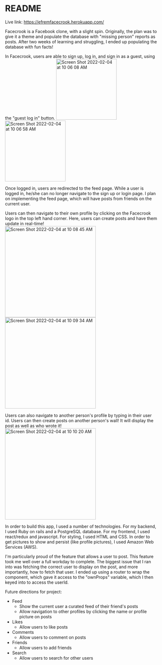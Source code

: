 # README

Live link: https://efremfacecrook.herokuapp.com/

Facecrook is a Facebook clone, with a slight spin. Originally, the plan was to give it a theme and populate the database with "missing person" reports as posts. After two weeks of learning and struggling, I ended up populating the database with fun facts!

In Facecrook, users are able to sign up, log in, and sign in as a guest, using the "guest log in" button. 
<img height="200" alt="Screen Shot 2022-02-04 at 10 06 08 AM" src="https://user-images.githubusercontent.com/89431346/152580293-f9f47e97-8b2e-47b5-b712-9790d6108e72.png">
<img height="200" alt="Screen Shot 2022-02-04 at 10 06 58 AM" src="https://user-images.githubusercontent.com/89431346/152580415-b7504e01-460b-48de-8bb3-942207ee8836.png">

Once logged in, users are redirected to the feed page. While a user is logged in, he/she can no longer navigate to the sign up or login page. I plan on implementing the feed page, which will have posts from friends on the current user.

Users can then navigate to their own profile by clicking on the Facecrook logo in the top left hand corner. Here, users can create posts and have them update in real-time!
<br />
<img height="300" alt="Screen Shot 2022-02-04 at 10 08 45 AM" src="https://user-images.githubusercontent.com/89431346/152580650-63caecbd-0440-4675-bca4-0cbe81f1c955.png">
<img height="300" alt="Screen Shot 2022-02-04 at 10 09 34 AM" src="https://user-images.githubusercontent.com/89431346/152580791-bcd8be89-8c5c-4944-b9d2-6c31ff3cb33d.png">


Users can also navigate to another person's profile by typing in their user id. Users can then create posts on another person's wall! It will display the post as well as who wrote it!
<br />
<img height="300" alt="Screen Shot 2022-02-04 at 10 10 20 AM" src="https://user-images.githubusercontent.com/89431346/152580893-ad5cea17-8991-4457-8e73-dc33fbe9aae6.png">

In order to build this app, I used a number of technologies. For my backend, I used Ruby on rails and a PostgreSQL database. For my frontend, I used react/redux and javascript. For styling, I used HTML and CSS. In order to get pictures to show and persist (like profile pictures), I used Amazon Web Services (AWS).

I'm particularly proud of the feature that allows a user to post. This feature took me well over a full workday to complete. The biggest issue that I ran into was fetching the correct user to display on the post, and more importantly, how to fetch that user. I ended up using a router to wrap the component, which gave it access to the "ownProps" variable, which I then keyed into to access the userId.

Future directions for project:
* Feed
  * Show the current user a curated feed of their friend's posts
  * Allow navigation to other profiles by clicking the name or profile picture on posts
* Likes
  * Allow users to like posts
* Comments
  * Allow users to comment on posts
* Friends
  * Allow users to add friends
* Search
  * Allow users to search for other users
